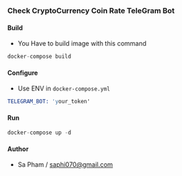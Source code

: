 ### Check CryptoCurrency Coin Rate TeleGram Bot

#### Build 

- You Have to build image with this command
 
```s
docker-compose build
```

#### Configure


- Use ENV in `docker-compose.yml`


```s
TELEGRAM_BOT: 'your_token'
```


#### Run


```s
docker-compose up -d 
```



#### Author

- Sa Pham / <saphi070@gmail.com>
